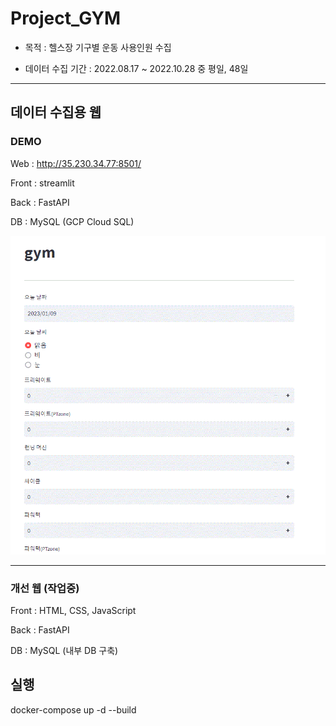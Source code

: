 # Project_GYM

- 목적 : 헬스장 기구별 운동 사용인원 수집

- 데이터 수집 기간 : 2022.08.17 ~ 2022.10.28 중 평일, 48일


----

## 데이터 수집용 웹

### DEMO

Web : http://35.230.34.77:8501/

Front : streamlit

Back : FastAPI

DB : MySQL (GCP Cloud SQL)

<img src="analysis/img/demopage.GIF"/>

-----

### 개선 웹 (작업중)

Front : HTML, CSS, JavaScript

Back : FastAPI

DB : MySQL (내부 DB 구축)


## 실행
docker-compose up -d --build